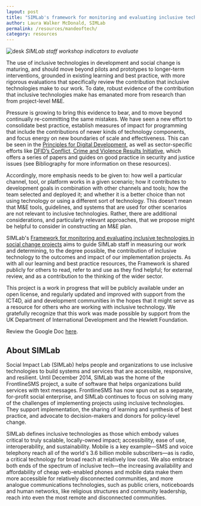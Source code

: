 ```yaml
---
layout: post
title: "SIMLab's framework for monitoring and evaluating inclusive technologies in social change projects"
author: Laura Walker McDonald, SIMLab
permalink: /resources/mandeoftech/
category: resources
---
```

![desk]({{site.baseurl}}/images/post_images/m&e.jpg)
*SIMLab staff workshop indicators to evaluate*

The use of inclusive technologies in development and social change is maturing, and should move beyond pilots and prototypes to longer-term interventions, grounded in existing learning and best practice, with more rigorous evaluations that specifically review the contribution that inclusive technologies make to our work. To date, robust evidence of the contribution that inclusive technologies make has emanated more from research than from project-level M&E.

Pressure is growing to bring this evidence to bear, and to move beyond continually re-committing the same mistakes. We have seen a new effort to consolidate best practice, establish measures of impact for programming that include the contributions of newer kinds of technology components, and focus energy on new boundaries of scale and effectiveness. This can be seen in the [Principles for Digital Development](http://digitalprinciples.org/), as well as sector-specific efforts like [DFID’s Conflict, Crime and Violence Results Initiative](https://www.gov.uk/government/publications/conflict-crime-and-violence-results-initiative-good-practice-guides-on-security-and-justice-issues), which offers a series of papers and guides on good practice in security and justice issues (see Bibliography for more information on these resources).

Accordingly, more emphasis needs to be given to: how well a particular channel, tool, or platform works in a given scenario; how it contributes to development goals in combination with other channels and tools; how the team selected and deployed it; and whether it is a better choice than not using technology or using a different sort of technology.
This doesn’t mean that M&E tools, guidelines, and systems that are used for other scenarios are not relevant to inclusive technologies. Rather, there are additional considerations, and particularly relevant approaches, that we propose might be helpful to consider in constructing an M&E plan.

SIMLab's [Framework for monitoring and evaluating inclusive technologies in social change projects](http://tinyurl.com/simlabmandeoftech) aims to guide SIMLab staff in measuring our work and determining, to the degree possible, the contribution of inclusive technology to the outcomes and impact of our implementation projects. As with all our learning and best practice resources, the Framework is shared publicly for others to read, refer to and use as they find helpful; for external review, and as a contribution to the thinking of the wider sector.

This project is a work in progress that will be publicly available under an open license, and regularly updated and improved with support from the ICT4D, aid and development communities in the hopes that it might serve as a resource for others who are working with inclusive technology. We gratefully recognize that this work was made possible by support from the UK Department of International Development and the Hewlett Foundation.

Review the Google Doc [here](http://tinyurl.com/simlabmandeoftech).

## About SIMLab
Social Impact Lab (SIMLab) helps people and organizations to use inclusive technologies to build systems and services that are accessible, responsive, and resilient. Until December 2014, SIMLab was the home of the FrontlineSMS project, a suite of software that helps organizations build services with text messages. FrontlineSMS has now spun out as a separate, for-profit social enterprise, and SIMLab continues to focus on solving many of the challenges of implementing projects using inclusive technologies. They support implementation, the sharing of learning and synthesis of best practice, and advocate to decision-makers and donors for policy-level change.

SIMLab defines inclusive technologies as those which embody values critical to truly scalable, locally-owned impact; accessibility, ease of use, interoperability, and sustainability. Mobile is a key example&mdash;SMS and voice telephony reach all of the world's 3.6 billion mobile subscribers&mdash;as is radio, a critical technology for broad reach at relatively low cost. We also embrace both ends of the spectrum of inclusive tech&mdash;the increasing availability and affordability of cheap web-enabled phones and mobile data make them more accessible for relatively disconnected communities, and more analogue communications technologies, such as public criers, noticeboards and human networks, like religious structures and community leadership, reach into even the most remote and disconnected communities.
